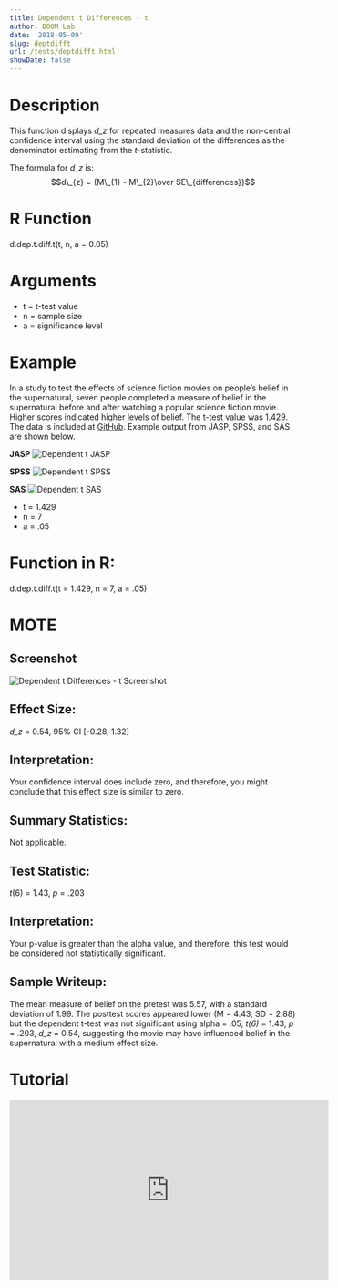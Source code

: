 ```yaml
---
title: Dependent t Differences - t
author: DOOM Lab
date: '2018-05-09'
slug: deptdifft
url: /tests/deptdifft.html
showDate: false
---
```


<script src="//yihui.name/js/math-code.js"></script>
<script async
src="//cdn.bootcss.com/mathjax/2.7.1/MathJax.js?config=TeX-MML-AM_CHTML">
</script>

# Description   

This function displays *d\_z* for repeated measures data and the non-central confidence interval using the standard deviation of the differences as the denominator estimating from the *t*-statistic.

The formula for *d\_z* is: $$d\_{z} = {M\_{1} - M\_{2}\over SE\_{differences}}$$

# R Function

d.dep.t.diff.t(t, n, a = 0.05)

# Arguments 

+ t	= t-test value
+ n	= sample size
+ a	= significance level

# Example  

In a study to test the effects of science fiction movies on people’s belief in the supernatural, seven people completed a measure of belief in the supernatural before and after watching a popular science fiction movie. Higher scores indicated higher levels of belief. The t-test value was 1.429. The data is included at [GitHub](https://github.com/doomlab/shiny-server/tree/master/MOTE/examples). Example output from JASP, SPSS, and SAS are shown below.

**JASP**
![Dependent t JASP](https://raw.githubusercontent.com/doomlab/shiny-server/master/MOTE/examples/dependent%20t%20JASP.png)

**SPSS**
![Dependent t SPSS](https://raw.githubusercontent.com/doomlab/shiny-server/master/MOTE/examples/dependent%20t%20SPSS.png)

**SAS**
![Dependent t SAS](https://raw.githubusercontent.com/doomlab/shiny-server/master/MOTE/examples/dependent%20t%20SAS.PNG)

+ t	= 1.429
+ n	= 7
+ a	= .05

# Function in R: 

d.dep.t.diff.t(t = 1.429, n = 7, a = .05)

# MOTE

## Screenshot

![Dependent t Differences - t Screenshot](../images/deptdifft.jpg)

## Effect Size:

*d_z* = 0.54, 95% CI [-0.28, 1.32]

## Interpretation: 

Your confidence interval does include zero, and therefore, you might conclude that this effect size is similar to zero.

## Summary Statistics: 

Not applicable.

## Test Statistic: 

*t*(6) = 1.43, *p* = .203

## Interpretation: 

Your p-value is greater than the alpha value, and therefore, this test would be considered not statistically significant.

## Sample Writeup: 

The mean measure of belief on the pretest was 5.57, with a standard deviation of 1.99. The posttest scores appeared lower (M = 4.43, SD = 2.88) but the dependent t-test was not significant using alpha = .05, *t(6)* = 1.43, *p* = .203, *d_z* = 0.54, suggesting the movie may have influenced belief in the supernatural with a medium effect size.

# Tutorial

<iframe width="560" height="315" src="https://www.youtube.com/embed/eq9X4ynxq2A" frameborder="0" allow="autoplay; encrypted-media" allowfullscreen></iframe>
